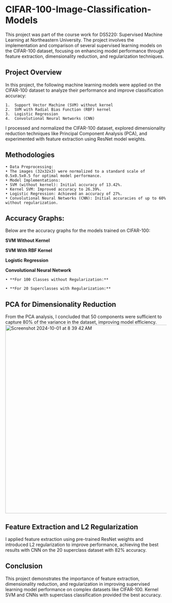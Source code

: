# CIFAR-100-Image-Classification-Models

This project was part of the course work for DS5220: Supervised Machine Learning at Northeastern University. The project involves the implementation and comparison of several supervised learning models on the CIFAR-100 dataset, focusing on enhancing model performance through feature extraction, dimensionality reduction, and regularization techniques.

## Project Overview

In this project, the following machine learning models were applied on the CIFAR-100 dataset to analyze their performance and improve classification accuracy:

	1.	Support Vector Machine (SVM) without kernel
	2.	SVM with Radial Bias Function (RBF) kernel
	3.	Logistic Regression
	4.	Convolutional Neural Networks (CNN)

I processed and normalized the CIFAR-100 dataset, explored dimensionality reduction techniques like Principal Component Analysis (PCA), and experimented with feature extraction using ResNet model weights.


## Methodologies

	• Data Preprocessing:
	• The images (32x32x3) were normalized to a standard scale of 0.5x0.5x0.5 for optimal model performance.
	• Model Implementations:
	• SVM (without kernel): Initial accuracy of 13.42%.
	• Kernel SVM: Improved accuracy to 26.39%.
	• Logistic Regression: Achieved an accuracy of 27%.
	• Convolutional Neural Networks (CNN): Initial accuracies of up to 60% without regularization.


## Accuracy Graphs:

Below are the accuracy graphs for the models trained on CIFAR-100:

**SVM Without Kernel**

**SVM With RBF Kernel**

**Logistic Regression**

**Convolutional Neural Network**

	• **For 100 Classes without Regularization:**

 	• **For 20 Superclasses with Regularization:**

## PCA for Dimensionality Reduction

From the PCA analysis, I concluded that 50 components were sufficient to capture 80% of the variance in the dataset, improving model efficiency.
<img width="589" alt="Screenshot 2024-10-01 at 8 39 42 AM" src="https://github.com/user-attachments/assets/07eb7b88-bac5-43b4-bda8-d1d7874a1876">


## Feature Extraction and L2 Regularization

I applied feature extraction using pre-trained ResNet weights and introduced L2 regularization to improve performance, achieving the best results with CNN on the 20 superclass dataset with 82% accuracy.

## Conclusion

This project demonstrates the importance of feature extraction, dimensionality reduction, and regularization in improving supervised learning model performance on complex datasets like CIFAR-100. Kernel SVM and CNNs with superclass classification provided the best accuracy.
